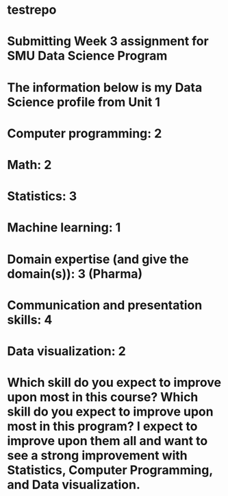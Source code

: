 # testrepo
# Submitting Week 3 assignment for SMU Data Science Program
# The information below is my Data Science profile from Unit 1

# Computer programming: 2 
# Math: 2 
# Statistics: 3 
# Machine learning: 1 
# Domain expertise (and give the domain(s)): 3 (Pharma) 
# Communication and presentation skills: 4 
# Data visualization: 2 
# Which skill do you expect to improve upon most in this course? Which skill do you expect to improve upon most in this program? I expect to improve upon them all and want to see a strong improvement with Statistics, Computer Programming, and Data visualization.
